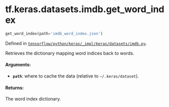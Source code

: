 <div itemscope itemtype="http://developers.google.com/ReferenceObject">
<meta itemprop="name" content="tf.keras.datasets.imdb.get_word_index" />
</div>

# tf.keras.datasets.imdb.get_word_index

``` python
get_word_index(path='imdb_word_index.json')
```



Defined in [`tensorflow/python/keras/_impl/keras/datasets/imdb.py`](https://www.tensorflow.org/code/tensorflow/python/keras/_impl/keras/datasets/imdb.py).

Retrieves the dictionary mapping word indices back to words.

#### Arguments:

* <b>`path`</b>: where to cache the data (relative to `~/.keras/dataset`).


#### Returns:

The word index dictionary.